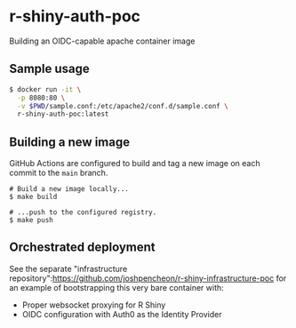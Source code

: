 # r-shiny-auth-poc
Building an OIDC-capable apache container image

## Sample usage

```bash
$ docker run -it \
  -p 8080:80 \
  -v $PWD/sample.conf:/etc/apache2/conf.d/sample.conf \
  r-shiny-auth-poc:latest
```

## Building a new image

GitHub Actions are configured to build and tag a new image on each commit to the `main` branch.

```
# Build a new image locally...
$ make build

# ...push to the configured registry.
$ make push

```

## Orchestrated deployment

See the separate "infrastructure repository":https://github.com/joshpencheon/r-shiny-infrastructure-poc for an example of bootstrapping this very bare container with:

* Proper websocket proxying for R Shiny
* OIDC configuration with Auth0 as the Identity Provider
